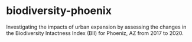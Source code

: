 # biodiversity-phoenix
Investigating the impacts of urban expansion by assessing the changes in the Biodiversity Intactness Index (BII) for Phoeniz, AZ from 2017 to 2020.
